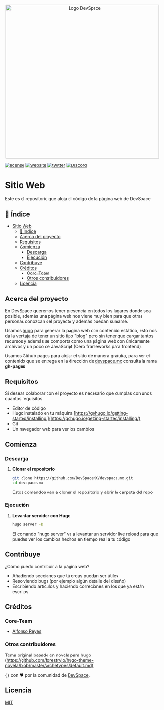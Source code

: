 <p align="center">
<img src="https://user-images.githubusercontent.com/4296205/71327446-ccb82980-24c5-11ea-8956-284860bfee1b.png" width="500" title="Logo DevSpace">
</p>

[![license](https://img.shields.io/badge/license-MIT-red)](LICENSE.md)
[![website](https://img.shields.io/badge/website-devspace.mx-blue)](https://devspace.mx/)
[![twitter](https://img.shields.io/twitter/follow/devspacemx?label=Twitter&style=flat&logo=twitter)](https://twitter.com/devspacemx)
[![Discord](https://img.shields.io/discord/635852899066314753?label=Discord&style=flat&logo=discord)](https://discordapp.com/invite/sJ7b9Mr)

# Sitio Web

Este es el repositorio que aloja el código de la página web de DevSpace

## 📖 Índice

- [Sitio Web](#sitio-web)
  - [📖 Índice](#%f0%9f%93%96-%c3%8dndice)
  - [Acerca del proyecto](#acerca-del-proyecto)
  - [Requisitos](#requisitos)
  - [Comienza](#comienza)
    - [Descarga](#descarga)
    - [Ejecución](#ejecuci%c3%b3n)
  - [Contribuye](#contribuye)
  - [Créditos](#cr%c3%a9ditos)
    - [Core-Team](#core-team)
    - [Otros contribuidores](#otros-contribuidores)
  - [Licencia](#licencia)

## Acerca del proyecto

En DevSpace queremos tener presencia en todos los lugares donde sea posible, además una página web nos viene muy bien para que otras personas conozcan del proyecto y además puedan sumarse.

Usamos [hugo](https://gohugo.io/) para generar la página web con contenido estático, esto nos da la ventaja de tener un sitio tipo "blog" pero sin tener que cargar tantos recursos y además se comporta como una página web con únicamente archivos y un poco de JavaScript (Cero frameworks para frontend).

Usamos Github pages para alojar el sitio de manera gratuita, para ver el contenido que se entrega en la dirección de [devspace.mx](https://devspace.mx) consulta la rama **gh-pages**

## Requisitos

Si deseas colaborar con el proyecto es necesario que cumplas con unos cuantos requisitos

- Editor de código
- Hugo instalado en tu máquina [https://gohugo.io/getting-started/installing/](https://gohugo.io/getting-started/installing/)
- Git
- Un navegador web para ver los cambios

## Comienza

### Descarga

1. **Clonar el repositorio**

   ```bash
   git clone https://github.com/DevSpaceMX/devspace.mx.git
   cd devspace.mx
   ```

    Estos comandos van a clonar el repositorio y abrir la carpeta del repo

### Ejecución

1. **Levantar servidor con Hugo**

   ```bash
   hugo server -D
   ```

    El comando "hugo server" va a levantar un servidor live reload para que puedas ver los cambios hechos en tiempo real a tu código

## Contribuye

¿Cómo puedo contribuir a la página web?

- Añadiendo secciones que tú creas puedan ser útiles
- Resolviendo bugs (por ejemplo algún detalle del diseño)
- Escribiendo artículos y haciendo correciones en los que ya están escritos

## Créditos

### Core-Team

- [Alfonso Reyes](http://github.com/mrarc)

### Otros contribuidores

Tema original basado en novela para hugo (<https://github.com/forestryio/hugo-theme-novela/blob/master/archetypes/default.md)>

`{}` con ❤️ por la comunidad de [DevSpace](http://www.devspace.mx).

## Licencia

[MIT](LICENSE)
